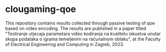 # clougaming-qoe
This repository contains results collected through passive testing of qoe based on video encoding. The results are published in a paper titled "Testiranje utjecaja parametara video kodiranja na kvalitetu iskustva unutar skupa podataka o igrama temeljenim na računalnom oblaku", at the Faculty of Electrical Engineering and Computing in Zagreb, 2023.
